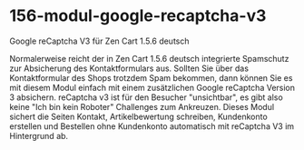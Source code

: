 # 156-modul-google-recaptcha-v3
Google reCaptcha V3 für Zen Cart 1.5.6 deutsch

Normalerweise reicht der in Zen Cart 1.5.6 deutsch integrierte Spamschutz zur Absicherung des Kontaktformulars aus.
Sollten Sie über das Kontaktformular des Shops trotzdem Spam bekommen, dann können Sie es mit diesem Modul einfach mit einem zusätzlichen Google reCaptcha Version 3 absichern.
reCaptcha v3 ist für den Besucher "unsichtbar", es gibt also keine "Ich bin kein Roboter" Challenges zum Ankreuzen. 
Dieses Modul sichert die Seiten Kontakt, Artikelbewertung schreiben, Kundenkonto erstellen und Bestellen ohne Kundenkonto automatisch mit reCaptcha V3 im Hintergrund ab.
